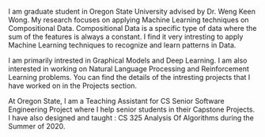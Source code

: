 



I am graduate student in Oregon State University advised by Dr. Weng Keen Wong. My research focuses on applying Machine Learning techniques on Compositional Data. Compositional Data is a specific type of data where the sum of the features is always a constant. I find it very intresting to apply Machine Learning techniques to recognize and learn patterns in Data.

I am primarily intrested in Graphical Models and Deep Learning. I am also interested in working on Natural Language Processing and Reinforcement Learning problems. You can find the details of the intresting projects that I have worked on in the Projects section.


At Oregon State, I am a Teaching Assistant for CS Senior Software Engineering Project where I help senior students in their Capstone Projects. I have also designed and taught : CS 325 Analysis Of Algorithms during the Summer of 2020.

